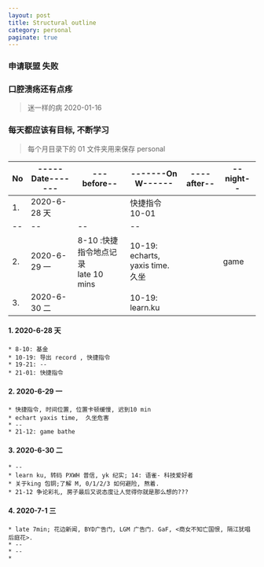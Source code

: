 ```yaml
---
layout: post
title: Structural outline
category: personal
paginate: true
---
```



### 申请联盟  失败
### 口腔溃疡还有点疼
> 迷一样的病 2020-01-16  
### 每天都应该有目标, 不断学习
> 每个月目录下的 01 文件夹用来保存 personal    

 No | -----Date------- | ---before-- | -------On W------ | ----after--  |--night--
 --- |--- | --- | --- | --- | ---
1. | 2020-6-28 天 | |快捷指令 10-01  | 
--|--|--|--|   
2. | 2020-6-29 一 |8-10 :快捷指令地点记录 <br> late 10 mins| 10-19: echarts, yaxis time. <br> 久坐 | |game
3. | 2020-6-30 二 | |10-19: learn.ku | |  
  
#### 1. 2020-6-28 天   
    * 8-10: 基金  
    * 10-19: 导出 record , 快捷指令
    * 19-21: --  
    * 21-01: 快捷指令  
    

#### 2. 2020-6-29 一   
    * 快捷指令, 时间位置, 位置卡顿缓慢, 迟到10 min
    * echart yaxis time,  久坐危害  
    * --
    * 21-12: game bathe  
    
#### 3. 2020-6-30 二  
    * --
    * learn ku, 转码 PXWH 普信, yk 纪实; 14: 语雀- 科技爱好者 
    * 关于king 包铜;了解 M, 0/1/2/3 如何避险, 熬着.
    * 21-12 争论彩礼, 房子最后又说态度让人觉得你就是那么想的???  
      
#### 4. 2020-7-1 三  
    * late 7min; 花边新闻, BYD广告门, LGM 广告门. GaF, <商女不知亡国恨, 隔江犹唱后庭花>.
    * --
    * --
    *   
